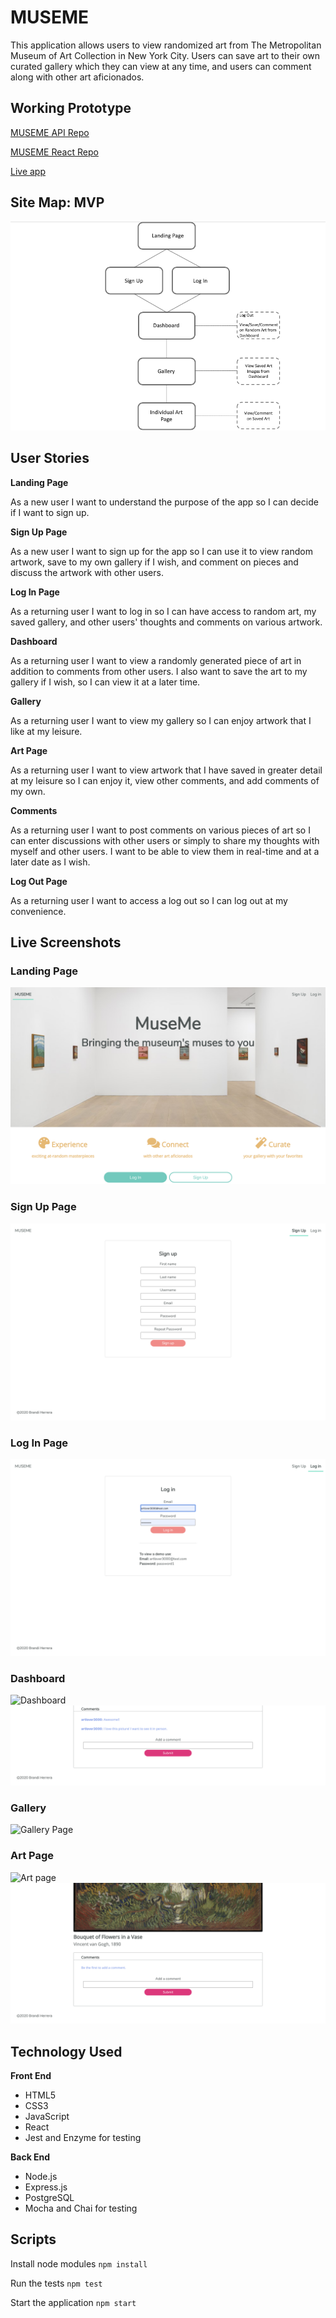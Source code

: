 # MUSEME

This application allows users to view randomized art from The Metropolitan Museum of Art Collection in New York City. Users can save art to their own curated gallery which they can view at any time, and users can comment along with other art aficionados.

## Working Prototype
[MUSEME API Repo](https://github.com/brandiherrera/museum-app-full-stack-capstone-server)

[MUSEME React Repo](https://github.com/brandiherrera/museum-app-full-stack-capstone-react)

[Live app](https://museum-app-full-stack-capstone-react.brandiherrera.now.sh/)


## Site Map: MVP

<img src="./screenshots/site-map.png" alt="site map">

## User Stories

**Landing Page**

As a new user I want to understand the purpose of the app so I can decide if I want to sign up.

**Sign Up Page**

As a new user I want to sign up for the app so I can use it to view random artwork, save to my own gallery if I wish, and comment on pieces and discuss the artwork with other users.

**Log In Page**

As a returning user I want to log in so I can have access to random art, my saved gallery, and other users' thoughts and comments on various artwork.

**Dashboard**

As a returning user I want to view a randomly generated piece of art in addition to comments from other users. I also want to save the art to my gallery if I wish, so I can view it at a later time.

**Gallery**

As a returning user I want to view my gallery so I can enjoy artwork that I like at my leisure.

**Art Page**

As a returning user I want to view artwork that I have saved in greater detail at my leisure so I can enjoy it, view other comments, and add comments of my own.

**Comments**

As a returning user I want to post comments on various pieces of art so I can enter discussions with other users or simply to share my thoughts with myself and other users. I want to be able to view them in real-time and at a later date as I wish.

**Log Out Page**

As a returning user I want to access a log out so I can log out at my convenience.


## Live Screenshots

### **Landing Page**

<img src="./screenshots/landing-page.png" alt="Landing page">

### **Sign Up Page**

<img src="./screenshots/signup.png" alt="Signup page">

### **Log In Page**

<img src="./screenshots/login.png" alt="Login page">

### **Dashboard**

<img src="./screenshots/dashboard.png" alt="Dashboard">
<img src="./screenshots/dashboard-2.png" alt="Dashboard">

### **Gallery**

<img src="./screenshots/gallery.png" alt="Gallery Page">

### **Art Page**

<img src="./screenshots/art-page.png" alt="Art page">
<img src="./screenshots/art-page-2.png" alt="Art page">

<!-- ### **Comments**

<img src="./screenshots/comments.png" alt="Comments"> -->


## Technology Used

<b>Front End</b>
* HTML5
* CSS3
* JavaScript
* React
* Jest and Enzyme for testing
  
<b>Back End</b>
* Node.js
* Express.js
* PostgreSQL
* Mocha and Chai for testing

## Scripts

Install node modules `npm install`

Run the tests `npm test`

Start the application `npm start`